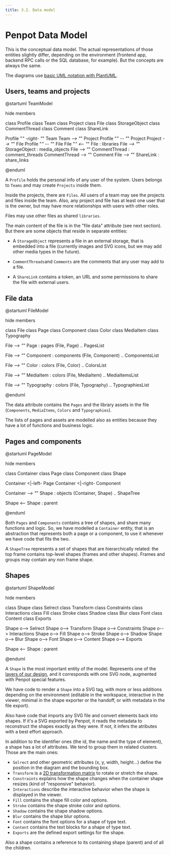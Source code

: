 ```yaml
---
title: 3.2. Data model
---
```


# Penpot Data Model

This is the conceptual data model. The actual representations of those entities
slightly differ, depending on the environment (frontend app, backend RPC calls
or the SQL database, for example). But the concepts are always the same.

The diagrams use [basic UML notation with PlantUML](https://plantuml.com/en/class-diagram).

## Users, teams and projects

@startuml TeamModel

hide members

class Profile
class Team
class Project
class File
class StorageObject
class CommentThread
class Comment
class ShareLink

Profile "*" -right- "*" Team
Team *--> "*" Project
Profile "*" -- "*" Project
Project *--> "*" File
Profile "*" -- "*" File
File "*" <-- "*" File : libraries
File *--> "*" StorageObject : media_objects
File *--> "*" CommentThread : comment_threads
CommentThread *--> "*" Comment
File *--> "*" ShareLink : share_links

@enduml

A `Profile` holds the personal info of any user of the system. Users belongs to
`Teams` and may create `Projects` inside them.

Inside the projects, there are `Files`. All users of a team may see the projects
and files inside the team. Also, any project and file has at least one user that
is the owner, but may have more relationships with users with other roles.

Files may use other files as shared `libraries`.

The main content of the file is in the "file data" attribute (see next section).
But there are some objects that reside in separate entities:

 * A `StorageObject` represents a file in an external storage, that is embedded
   into a file (currently images and SVG icons, but we may add other media
   types in the future).

 * `CommentThreads`and `Comments` are the comments that any user may add to a
   file.

 * A `ShareLink` contains a token, an URL and some permissions to share the file
   with external users.

## File data

@startuml FileModel

hide members

class File
class Page
class Component
class Color
class MediaItem
class Typography

File *--> "*" Page : pages
(File, Page) .. PagesList

File *--> "*" Component : components
(File, Component) .. ComponentsList

File *--> "*" Color : colors
(File, Color) .. ColorsList

File *--> "*" MediaItem : colors
(File, MediaItem) .. MediaItemsList

File *--> "*" Typography : colors
(File, Typography) .. TypographiesList

@enduml

The data attribute contains the `Pages` and the library assets in the file
(`Components`, `MediaItems`, `Colors` and `Typographies`).

The lists of pages and assets are modelled also as entities because they have a
lot of functions and business logic.

## Pages and components

@startuml PageModel

hide members

class Container
class Page
class Component
class Shape

Container <|-left- Page
Container <|-right- Component

Container *--> "*" Shape : objects
(Container, Shape) .. ShapeTree

Shape <-- Shape : parent

@enduml

Both `Pages` and `Components` contains a tree of shapes, and share many
functions and logic. So, we have modelled a `Container` entity, that is an
abstraction that represents both a page or a component, to use it whenever we
have code that fits the two.

A `ShapeTree` represents a set of shapes that are hierarchically related: the top
frame contains top-level shapes (frames and other shapes). Frames and groups may
contain any non frame shape.

## Shapes

@startuml ShapeModel

hide members

class Shape
class Selrect
class Transform
class Constraints
class Interactions
class Fill
class Stroke
class Shadow
class Blur
class Font
class Content
class Exports

Shape o--> Selrect
Shape o--> Transform
Shape o--> Constraints
Shape o--> Interactions
Shape o--> Fill
Shape o--> Stroke
Shape o--> Shadow
Shape o--> Blur
Shape o--> Font
Shape o--> Content
Shape o--> Exports

Shape <-- Shape : parent

@enduml

A `Shape` is the most important entity of the model. Represents one of the
[layers of our design](https://help.penpot.app/user-guide/layer-basics), and it
corresponds with one SVG node, augmented with Penpot special features.

We have code to render a `Shape` into a SVG tag, with more or less additions
depending on the environment (editable in the workspace, interactive in the
viewer, minimal in the shape exporter or the handoff, or with metadata in the
file export).

Also have code that imports any SVG file and convert elements back into shapes.
If it's a SVG exported by Penpot, it reads the metadata to reconstruct the
shapes exactly as they were. If not, it infers the atributes with a best effort
approach.

In addition to the identifier ones (the id, the name and the type of element),
a shape has a lot of attributes. We tend to group them in related clusters.
Those are the main ones:

 * `Selrect` and other geometric attributes (x, y, width, height...) define the
   position in the diagram and the bounding box.
 * `Transform` is a [2D transformation matrix](https://www.alanzucconi.com/2016/02/10/tranfsormation-matrix/)
   to rotate or stretch the shape.
 * `Constraints` explains how the shape changes when the container shape resizes
   (kind of "responsive" behavior).
 * `Interactions` describe the interactive behavior when the shape is displayed
   in the viewer.
 * `Fill` contains the shape fill color and options.
 * `Stroke` contains the shape stroke color and options.
 * `Shadow` contains the shape shadow options.
 * `Blur` contains the shape blur options.
 * `Font` contains the font options for a shape of type text.
 * `Content` contains the text blocks for a shape of type text.
 * `Exports` are the defined export settings for the shape.

Also a shape contains a reference to its containing shape (parent) and of all
the children.
